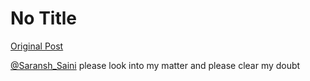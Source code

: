 # No Title

[Original Post](https://discourse.onlinedegree.iitm.ac.in/t/169029/43)

<p><a class="mention" href="/u/saransh_saini">@Saransh_Saini</a>  please look into my matter and please clear my doubt</p>